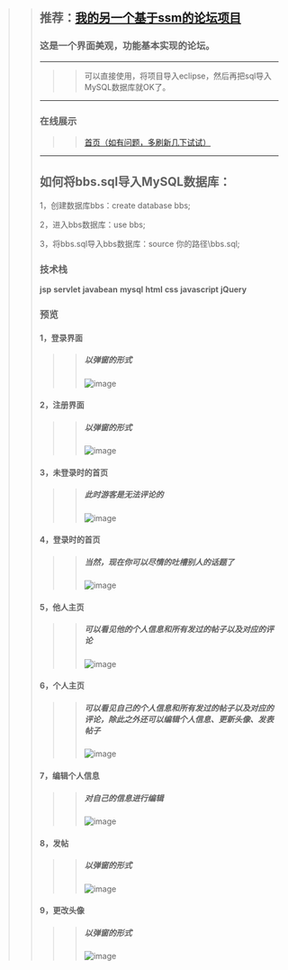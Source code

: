 >>## 推荐：[我的另一个基于ssm的论坛项目](https://github.com/maliangnansheng/BBS_SSM)
>>### 这是一个界面美观，功能基本实现的论坛。
>>---
>>>> 可以直接使用，将项目导入eclipse，然后再把sql导入MySQL数据库就OK了。
>>---
>>### 在线展示
>>>> [首页（如有问题，多刷新几下试试）](http://182.61.136.218:8080/BBS0/)
>>---
>>## 如何将bbs.sql导入MySQL数据库：
>>1，创建数据库bbs：create database bbs;
>>
>>2，进入bbs数据库：use bbs;
>>
>>3，将bbs.sql导入bbs数据库：source 你的路径\bbs.sql;
>>### 技术栈
>>**jsp** **servlet** **javabean** **mysql** **html** **css** **javascript** **jQuery**
>>### 预览
>>#### 1，登录界面
>>>>##### 以弹窗的形式
>>>>![image](https://github.com/ML123456/BBS/blob/master/waber/%E7%99%BB%E5%BD%95.png)
>>#### 2，注册界面
>>>>##### 以弹窗的形式
>>>>![image](https://github.com/ML123456/BBS/blob/master/waber/%E6%B3%A8%E5%86%8C.png)
>>#### 3，未登录时的首页
>>>>##### 此时游客是无法评论的
>>>>![image](https://github.com/ML123456/BBS/blob/master/waber/%E6%9C%AA%E7%99%BB%E5%BD%95%E9%A6%96%E9%A1%B5.png)
>>#### 4，登录时的首页
>>>>##### 当然，现在你可以尽情的吐槽别人的话题了
>>>>![image](https://github.com/ML123456/BBS/blob/master/waber/%E7%99%BB%E5%BD%95%E9%A6%96%E9%A1%B5.png)
>>#### 5，他人主页
>>>>##### 可以看见他的个人信息和所有发过的帖子以及对应的评论
>>>>![image](https://github.com/ML123456/BBS/blob/master/waber/%E4%BB%96%E4%BA%BA%E4%B8%AD%E5%BF%83.png)
>>#### 6，个人主页
>>>>##### 可以看见自己的个人信息和所有发过的帖子以及对应的评论，除此之外还可以编辑个人信息、更新头像、发表帖子
>>>>![image](https://github.com/ML123456/BBS/blob/master/waber/%E4%B8%AA%E4%BA%BA%E4%B8%BB%E9%A1%B5.png)
>>#### 7，编辑个人信息
>>>>##### 对自己的信息进行编辑
>>>>![image](https://github.com/ML123456/BBS/blob/master/waber/%E7%BC%96%E8%BE%91%E4%B8%AA%E4%BA%BA%E4%BF%A1%E6%81%AF.png)
>>#### 8，发帖
>>>>##### 以弹窗的形式
>>>>![image](https://github.com/ML123456/BBS/blob/master/waber/%E5%8F%91%E5%B8%96.png)
>>#### 9，更改头像
>>>>##### 以弹窗的形式
>>>>![image](https://github.com/ML123456/BBS/blob/master/waber/%E6%9B%B4%E6%8D%A2%E5%A4%B4%E5%83%8F.png)
